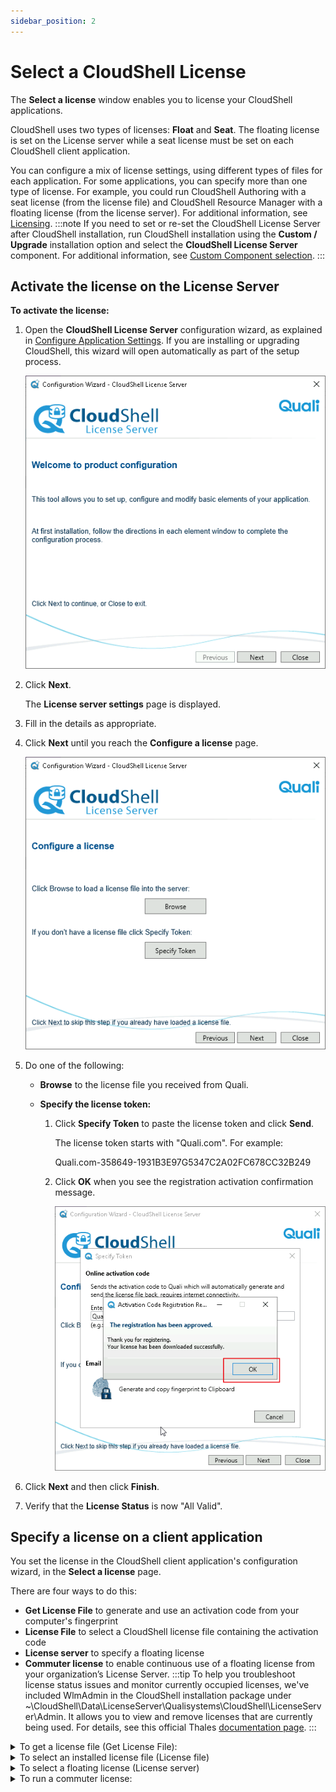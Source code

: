 ```yaml
---
sidebar_position: 2
---
```


# Select a CloudShell License

The **Select a license** window enables you to license your CloudShell applications.

CloudShell uses two types of licenses: **Float** and **Seat**. The floating license is set on the License server while a seat license must be set on each CloudShell client application.

You can configure a mix of license settings, using different types of files for each application. For some applications, you can specify more than one type of license. For example, you could run CloudShell Authoring with a seat license (from the license file) and CloudShell Resource Manager with a floating license (from the license server). For additional information, see [Licensing](../../../admin/cloudshell-manage-dashboard/licensing.md).
:::note
If you need to set or re-set the CloudShell License Server after CloudShell installation, run CloudShell installation using the **Custom / Upgrade** installation option and select the **CloudShell License Server** component. For additional information, see [Custom Component selection](../complete-install/install-cloudshell/select-components.md#custom-component-selection).
:::
## Activate the license on the License Server

**To activate the license:**

1. Open the **CloudShell License Server** configuration wizard, as explained in [Configure Application Settings](./configure-app-settings.md). If you are installing or upgrading CloudShell, this wizard will open automatically as part of the setup process.
    
    ![](/Images/IG2/LicenseServerConfigWizard.png)
    
2. Click **Next**.
    
    The **License server settings** page is displayed.
    
3. Fill in the details as appropriate.
4. Click **Next** until you reach the **Configure a license** page.
    
    ![](/Images/IG2/LicenseServerConfigWizardConfigureLicense.png)
    
5. Do one of the following:
    
    - **Browse** to the license file you received from Quali.
    - **Specify the license token:**
        
        1. Click **Specify Token** to paste the license token and click **Send**.
            
            The license token starts with "Quali.com". For example:
            
            Quali.com-358649-1931B3E97G5347C2A02FC678CC32B249
            
        2. Click **OK** when you see the registration activation confirmation message.
            
            ![](/Images/IG2/LicenseServerConfigWizardConfirmation.png)
            
6. Click **Next** and then click **Finish**.
7. Verify that the **License Status** is now "All Valid".

## Specify a license on a client application

You set the license in the CloudShell client application's configuration wizard, in the **Select a license** page.

There are four ways to do this:

- **Get License File** to generate and use an activation code from your computer's fingerprint
- **License File** to select a CloudShell license file containing the activation code
- **License server** to specify a floating license
- **Commuter license** to enable continuous use of a floating license from your organization’s License Server.
:::tip
To help you troubleshoot license status issues and monitor currently occupied licenses, we've included WlmAdmin in the CloudShell installation package under ~\\CloudShell\\Data\\LicenseServer\\Qualisystems\\CloudShell\\LicenseServer\\Admin. It allows you to view and remove licenses that are currently being used. For details, see this official Thales [documentation page](https://docs.sentinel.thalesgroup.com/softwareandservices/rms/RMSDocumentation/SysAdmin/Content/WlmAdmin_Admin.htm).
:::
<details>
<summary>To get a license file (Get License File):</summary>

1. Click the **Get License File** button.
    
    ![](/Images/IG2/LicenseServerConfigWizardGetLicense.png)
    
    The **Specify Token** dialog box is displayed.
    
    ![](/Images/IG2/Configuring-CloudShell-Sandbox_3.png)
    

2. In the **Online Activation Code** section, click the **Send** button to automatically generate an activation code from your computer’s fingerprint.
    
    If you don't have a computer fingerprint, perform the following:
    
    1. Open the `C:\Program Files (x86)\QualiSystems\Licenses\` folder and make sure the `ActivatedLicense_<version#>.lsn` file doesn’t exist. If it exists, rename it.
        
    2. In the **Online Activation Code** section, in the **Enter Activation Code** field, enter the activation code you received from Quali and click **Send**.
        
        A new `ActivatedLicense_<version#>.lsn` file is created in the `QualiSystems\Licenses` folder, listing all of your seat's features.
        
    3. If Quali Server and CloudShell License Server are installed on the same machine and you have two activation codes, one for Quali Server and one for the clients, rename the newly created `ActivatedLicense_<version#>.lsn` file.
        
3. In the **Email Fingerprint** section, click **Copy fingerprint to Clipboard** to generate a fingerprint manually that you can send to QualiSystems, and have Quali send you the license file by email.
4. Copy the license file to your computer.
5. Click the **Browse** button next to the **License File** field to specify the location of the license file.

You can also use the fingerprint utility to generate a fingerprint.

**To acquire the machine’s fingerprint:**

1. Open the `Utilities\Licensing\Fingerprint Viewer` folder from the installation package.
2. Double-click `Fingerprint.exe` to run the **Fingerprint** utility.
    
    The **Fingerprint** window opens with PC name and unique ID:
    
    ![](/Images/IG2/Configuring-CloudShell-Sandbox_4.png)
    
3. Click **Copy fingerprint to Clipboard**.
4. Paste the text to a file.
5. Send this copied information to Quali headquarters. In response, an email message which includes the license file is sent to your email address.

:::note
Make sure that your version of the `Fingerprint.exe` file matches the CloudShell installation version.
:::
</details>
<details>
<summary>
To select an installed license file (License file)
</summary>
1. For a single station ("seat”) license, you can either specify an installed license, or request a license based on your computer’s ID.
2. If you already have a license installed, click **Browse** to search for and select the license file. The path to the selected license file is displayed in the **specify the location of your license file** field.
    
    ![](/Images/IG2/Configuring-CloudShell-Sandbox_2.png)
</details>    
<details>
<summary>
To select a floating license (License server)
</summary>
1. Select **License Server** to use a floating license from your organization’s License server.
    
    ![](/Images/IG2/Configuring-CloudShell-Sandbox_1.png)
    
2. Enter the name or IP **Address** of the machine where the License Server is installed.
3. Leave the **Port** field value with the default (5093).
</details>
<details>
<summary>
To run a commuter license:
</summary>
- Select **Commuter License** to enable continuous use of a floating license from your organization’s License Server.
    
    ![](/Images/IG2/Configuring-CloudShell-Sandbox_5.png)
</details>